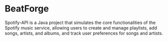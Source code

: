 # BeatForge
Spotify-API is a Java project that simulates the core functionalities of the Spotify music service, allowing users to create and manage playlists, add songs, artists, and albums, and track user preferences for songs and artists.
